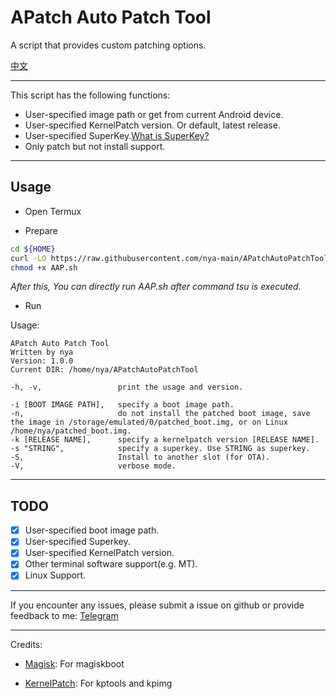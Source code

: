 # APatch Auto Patch Tool

A script that provides custom patching options.

[中文](./README_CN.md)

---

This script has the following functions:

- User-specified image path or get from current Android device.  
- User-specified KernelPatch version. Or default, latest release.  
- User-specified SuperKey.[What is SuperKey?](https://github.com/bmax121/APatch/blob/main/docs/en/faq.md#what-is-superkey)  
- Only patch but not install support.

---

## Usage

- Open Termux

- Prepare

```bash
cd ${HOME}
curl -LO https://raw.githubusercontent.com/nya-main/APatchAutoPatchTool/main/AAP.sh
chmod +x AAP.sh
```

*After this, You can directly run AAP.sh after command tsu is executed.*

- Run

Usage:
```
APatch Auto Patch Tool
Written by nya
Version: 1.0.0
Current DIR: /home/nya/APatchAutoPatchTool

-h, -v,                 print the usage and version.

-i [BOOT IMAGE PATH],   specify a boot image path.
-n,                     do not install the patched boot image, save the image in /storage/emulated/0/patched_boot.img, or on Linux /home/nya/patched_boot.img.
-k [RELEASE NAME],      specify a kernelpatch version [RELEASE NAME].
-s "STRING",            specify a superkey. Use STRING as superkey.
-S,                     Install to another slot (for OTA).
-V,                     verbose mode.
```

---

## TODO

- [x] User-specified boot image path.  
- [x] User-specified Superkey.  
- [x] User-specified KernelPatch version.  
- [x] Other terminal software support(e.g. MT).  
- [x] Linux Support.  

---


If you encounter any issues, please submit a issue on github or provide feedback to me: [Telegram](https://t.me/RhineNya)

---

Credits:

- [Magisk](https://github.com/topjohnwu/magisk): For magiskboot

- [KernelPatch](https://github.com/bmax121/KernelPatch): For kptools and kpimg
